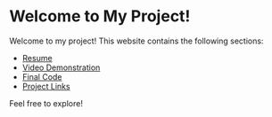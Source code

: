 # Welcome to My Project!

Welcome to my project! This website contains the following sections:
- [Resume](resume)
- [Video Demonstration](video)
- [Final Code](final_code)
- [Project Links](links)

Feel free to explore!
